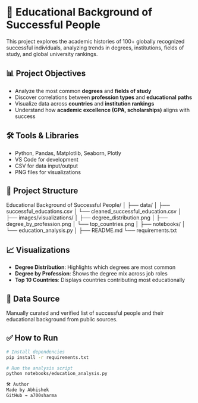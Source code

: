 # 📘 Educational Background of Successful People

This project explores the academic histories of 100+ globally recognized successful individuals, analyzing trends in degrees, institutions, fields of study, and global university rankings.

## 📊 Project Objectives

- Analyze the most common **degrees** and **fields of study**
- Discover correlations between **profession types** and **educational paths**
- Visualize data across **countries** and **institution rankings**
- Understand how **academic excellence (GPA, scholarships)** aligns with success

## 🛠️ Tools & Libraries

- Python, Pandas, Matplotlib, Seaborn, Plotly
- VS Code for development
- CSV for data input/output
- PNG files for visualizations

## 📁 Project Structure

Educational Background of Successful People/
│
├── data/
│ ├── successful_educations.csv
│ └── cleaned_successful_education.csv
│
├── images/visualizations/
│ ├── degree_distribution.png
│ ├── degree_by_profession.png
│ └── top_countries.png
│
├── notebooks/
│ └── education_analysis.py
│
├── README.md
└── requirements.txt


## 📈 Visualizations

- **Degree Distribution**: Highlights which degrees are most common
- **Degree by Profession**: Shows the degree mix across job roles
- **Top 10 Countries**: Displays countries contributing most educationally

## 📂 Data Source

Manually curated and verified list of successful people and their educational background from public sources.

## ✅ How to Run

```bash
# Install dependencies
pip install -r requirements.txt

# Run the analysis script
python notebooks/education_analysis.py

🛠 Author
Made by Abhishek
GitHub → a700sharma
